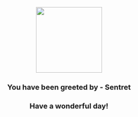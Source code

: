 <p align="center">
    <img src="https://raw.githubusercontent.com/PokeAPI/sprites/master/sprites/pokemon/161.png" width="150" height="150">
</p>
<h3 align="center">You have been greeted by - <b>Sentret</b></h3>
<h3 align="center">Have a wonderful day!</h3>
